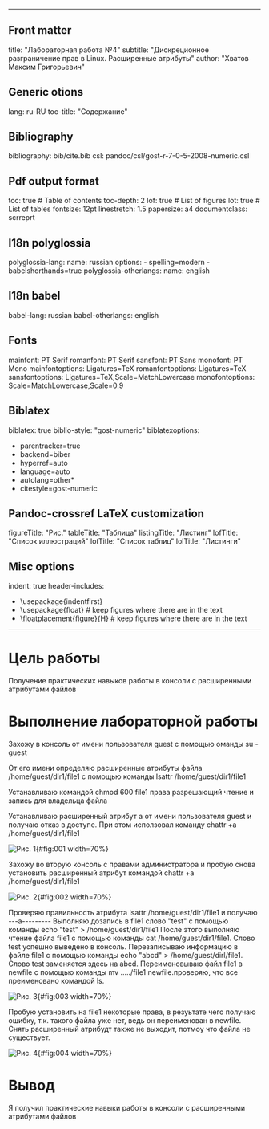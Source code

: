 
---
## Front matter
title: "Лабораторная работа №4"
subtitle: "Дискреционное разграничение прав в Linux. Расширенные атрибуты"
author: "Хватов Максим Григорьевич"

## Generic otions
lang: ru-RU
toc-title: "Содержание"

## Bibliography
bibliography: bib/cite.bib
csl: pandoc/csl/gost-r-7-0-5-2008-numeric.csl

## Pdf output format
toc: true # Table of contents
toc-depth: 2
lof: true # List of figures
lot: true # List of tables
fontsize: 12pt
linestretch: 1.5
papersize: a4
documentclass: scrreprt
## I18n polyglossia
polyglossia-lang:
  name: russian
  options:
	- spelling=modern
	- babelshorthands=true
polyglossia-otherlangs:
  name: english
## I18n babel
babel-lang: russian
babel-otherlangs: english
## Fonts
mainfont: PT Serif
romanfont: PT Serif
sansfont: PT Sans
monofont: PT Mono
mainfontoptions: Ligatures=TeX
romanfontoptions: Ligatures=TeX
sansfontoptions: Ligatures=TeX,Scale=MatchLowercase
monofontoptions: Scale=MatchLowercase,Scale=0.9
## Biblatex
biblatex: true
biblio-style: "gost-numeric"
biblatexoptions:
  - parentracker=true
  - backend=biber
  - hyperref=auto
  - language=auto
  - autolang=other*
  - citestyle=gost-numeric
## Pandoc-crossref LaTeX customization
figureTitle: "Рис."
tableTitle: "Таблица"
listingTitle: "Листинг"
lofTitle: "Список иллюстраций"
lotTitle: "Список таблиц"
lolTitle: "Листинги"
## Misc options
indent: true
header-includes:
  - \usepackage{indentfirst}
  - \usepackage{float} # keep figures where there are in the text
  - \floatplacement{figure}{H} # keep figures where there are in the text
---

# Цель работы

Получение практических навыков работы в консоли с расширенными атрибутами файлов

# Выполнение лабораторной работы

Захожу в консоль от имени пользователя guest с помощью оманды su - guest

От его имени определяю расширенные атрибуты файла /home/guest/dir1/file1 с помощью команды lsattr /home/guest/dir1/file1

Устанавливаю командой chmod 600 file1 права разрешающий чтение и запись для владельца файла

Устанавливаю расширенный атрибут a от имени пользователя guest и получаю отказ в доступе. При этом исползовал команду chattr +a /home/guest/dir1/file1

![Рис. 1](image/1.jpg){#fig:001 width=70%}

Захожу во вторую консоль с правами администратора и пробую снова установить расширенный атрибут командой chattr +a /home/guest/dir1/file1

![Рис. 2](image/2.jpg){#fig:002 width=70%}

Проверяю правильность атрибута lsattr /home/guest/dir1/file1 и получаю ---a---------
Выполняю дозапись в file1 слово "test" с помощью команды  echo "test" > /home/guest/dir1/file1
После этого выполняю чтение файла file1 с помощью команды cat /home/guest/dir1/file1. Слово test успешно выведено в консоль.
Перезаписываю информацию в файле file1 с помощью команды echo "abcd" > /home/guest/dirl/file1. Слово test заменяется здесь на abcd. Переименовываю файл file1 в newfile с помощью команды mv ...../file1 newfile.проверяю, что все преименовано командой ls.


![Рис. 3](image/3.jpg){#fig:003 width=70%}

Пробую установить на file1 некоторые права, в резуьтате чего получаю ошибку, т.к. такого файла уже нет, ведь он переименован в newfile. Снять расширенный атрибудт также не выходит, потмоу что файла не существует.

![Рис. 4](image/4.jpg){#fig:004 width=70%}


# Вывод

Я получил практические навыки работы в консоли с расширенными атрибутами файлов
